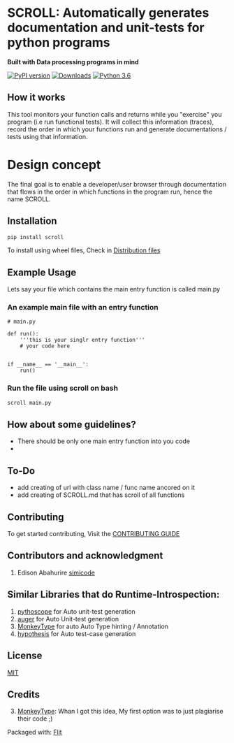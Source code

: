 SCROLL: Automatically generates documentation and unit-tests for python programs
=======
**Built with Data processing programs in mind**


[![PyPI version](https://badge.fury.io/py/scroll.svg)](https://badge.fury.io/py/scroll)
[![Downloads](https://pepy.tech/badge/scroll)](https://pepy.tech/project/scroll)
[![Python 3.6](https://img.shields.io/badge/python-3.6+-blue.svg)](https://www.python.org/downloads/)


## How it works
This tool monitors your function calls and returns while you "exercise" you program (i.e run functional tests).
It will collect this information (traces), record the order in which your functions run and generate documentations / tests using that information.


# Design concept
The final goal is to enable a developer/user browser through documentation that flows
in the order in which functions in the program run, hence the name SCROLL.


## Installation

```bash
pip install scroll
```

To install using wheel files, Check in [Distribution files](./dist)


## Example Usage
Lets say your file which contains the main entry function is called main.py

### An example main file with an entry function
```
# main.py

def run():
    '''this is your singlr entry function'''
    # your code here


if __name__ == '__main__':
    run()
```

### Run the file using scroll on bash 
```bash
scroll main.py
```


## How about some guidelines?
- There should be only one main entry function into you code
- 

## To-Do
- add creating of url with class name / func name ancored on it
- add creating of SCROLL.md that has scroll of all functions

## Contributing

To get started contributing, Visit the [CONTRIBUTING GUIDE](./CONTRIBUTING.MD)


## Contributors and acknowledgment
1. Edison Abahurire [simicode](https://github.com/SimiCode)


## Similar Libraries that do Runtime-Introspection:
1. [pythoscope](https://github.com/mkwiatkowski/pythoscope) for Auto unit-test generation
2. [auger](https://github.com/laffra/auger) for Auto Unit-test generation
3. [MonkeyType](https://github.com/Instagram/MonkeyType) for auto Auto Type hinting /  Annotation
4. [hypothesis](https://hypothesis.readthedocs.io/en/latest/index.html) for Auto test-case generation


## License
[MIT](https://choosealicense.com/licenses/mit/)


## Credits
3. [MonkeyType](https://github.com/Instagram/MonkeyType): Whan I got this idea, My first option was to just plagiarise their code ;)


Packaged with: [Flit](https://buildmedia.readthedocs.org/media/pdf/flit/latest/flit.pdf)
